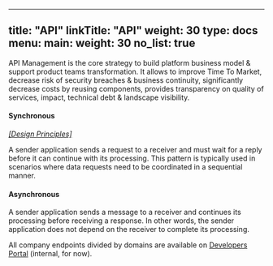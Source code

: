 
---
title: "API"
linkTitle: "API"
weight: 30
type: docs
menu:
  main:
    weight: 30
no_list: true
---

API Management is the core strategy to build platform business model & support product teams transformation. It allows to improve Time To Market, decrease risk of security breaches & business continuity, significantly decrease costs by reusing components, provides transparency on quality of services, impact, technical debt & landscape visibility.

<div class="row mb-2 mt-2">
			<div class="col-lg-5 mb-5 mb-lg-0 text-center">
  <div class="mb-4 h1">
    <i class="fas fa-arrows-alt-h"></i>
  </div>
  <h4 class="h3">Synchronous</h4>
  <p class="mb-0"> <i><a href="sync/">[Design Principles]</a></i></p><p>A sender application sends a request to a receiver and must wait for a reply before it can continue with its processing. This pattern is typically used in scenarios where data requests need to be coordinated in a sequential manner.</p>
</div>
<div class="col-lg-5 mb-5 mb-lg-0 text-center">
  <div class="mb-4 h1">
    <i class="fas fa-exchange-alt"></i>
  </div>
  <h4 class="h3">Asynchronous</h4>
  <p class="mb-0"></p><p>A sender application sends a message to a receiver and continues its processing before receiving a response. In other words, the sender application does not depend on the receiver to complete its processing.</p>
</div>
</div>

All company endpoints divided by domains are available on [<i class="fa fa-ethernet"></i> Developers Portal](https://developers.apigee.lmru.tech/) (internal, for now).
